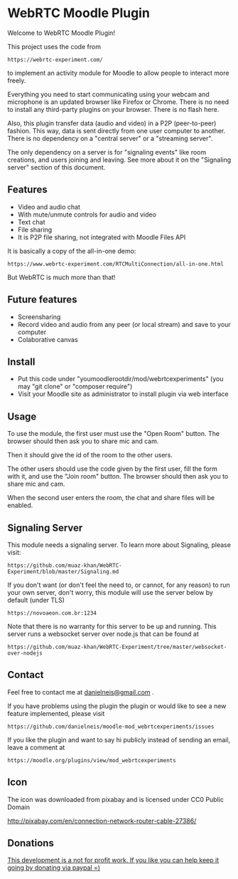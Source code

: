 WebRTC Moodle Plugin
====================

Welcome to WebRTC Moodle Plugin!

This project uses the code from

    https://webrtc-experiment.com/

to implement an activity module for Moodle to allow people to interact more freely.

Everything you need to start communicating using
your webcam and microphone is an updated browser
like Firefox or Chrome. There is no need to install
any third-party plugins on your browser.
There is no flash here.

Also, this plugin transfer data (audio and video)
in a P2P (peer-to-peer) fashion. This way, data is sent
directly from one user computer to another. There is
no dependency on a "central server" or a "streaming server".

The only dependency on a server is for "signaling events"
like room creations, and users joining and leaving.
See more about it on the "Signaling server" section of this
document.

Features
--------

* Video and audio chat
 * With mute/unmute controls for audio and video
* Text chat
* File sharing
 * It is P2P file sharing, not integrated with Moodle Files API

It is basically a copy of the all-in-one demo:

    https://www.webrtc-experiment.com/RTCMultiConnection/all-in-one.html

But WebRTC is much more than that!

Future features
---------------

* Screensharing
* Record video and audio from any peer (or local stream) and save to your computer
* Colaborative canvas

Install
-------

* Put this code under "youmoodlerootdir/mod/webrtcexperiments" (you may "git clone" or "composer require")
* Visit your Moodle site as administrator to install plugin via web interface

Usage
-----

To use the module, the first user must use the "Open Room"  button. The browser should then ask you to share mic and cam.

Then it should give the id of the room to the other users.

The other users should use the code given by the first user, fill the form with it, and use the "Join room" button. The browser should then ask you to share mic and cam.

When the second user enters the room, the chat and share files will be enabled.

Signaling Server
----------------

This module needs a signaling server. To learn more about Signaling, please visit:

    https://github.com/muaz-khan/WebRTC-Experiment/blob/master/Signaling.md

If you don't want (or don't feel the need to, or cannot,
for any reason) to run your own server, don't worry,
this module will use the server below by default (under TLS)

    https://novoaeon.com.br:1234

Note that there is no warranty for this server to be up and running.
This server runs a websocket server over node.js that can be found at

    https://github.com/muaz-khan/WebRTC-Experiment/tree/master/websocket-over-nodejs

Contact
-------

Feel free to contact me at danielneis@gmail.com .

If you have problems using the plugin the plugin or would like
to see a new feature implemented, please visit

    https://github.com/danielneis/moodle-mod_webrtcexperiments/issues

If you like the plugin and want to say hi publicly instead of
sending an email, leave a comment at

    https://moodle.org/plugins/view/mod_webrtcexperiments
    
Icon
----

The icon was downloaded from pixabay and is licensed under CC0 Public Domain

http://pixabay.com/en/connection-network-router-cable-27386/

Donations
---------

[This development is a not for profit work. If  you like you can help keep it going by donating via paypal =)](https://www.paypal.com/cgi-bin/webscr?cmd=_donations&business=danielneis%40gmail%2ecom&lc=US&currency_code=USD&bn=PP%2dDonationsBF%3abtn_donateCC_LG%2egif%3aNonHosted)
